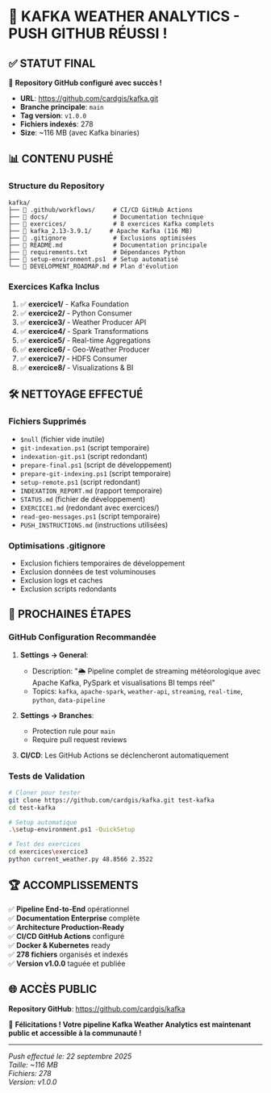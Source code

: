 # 🎉 KAFKA WEATHER ANALYTICS - PUSH GITHUB RÉUSSI !

## ✅ **STATUT FINAL**

🚀 **Repository GitHub configuré avec succès !**
- **URL**: https://github.com/cardgis/kafka.git
- **Branche principale**: `main`
- **Tag version**: `v1.0.0`
- **Fichiers indexés**: 278
- **Size**: ~116 MB (avec Kafka binaries)

## 📊 **CONTENU PUSHÉ**

### **Structure du Repository**
```
kafka/
├── 📁 .github/workflows/     # CI/CD GitHub Actions
├── 📁 docs/                  # Documentation technique
├── 📁 exercices/             # 8 exercices Kafka complets
├── 📁 kafka_2.13-3.9.1/     # Apache Kafka (116 MB)
├── 📄 .gitignore             # Exclusions optimisées
├── 📄 README.md              # Documentation principale
├── 📄 requirements.txt       # Dépendances Python
├── 📄 setup-environment.ps1  # Setup automatisé
└── 📄 DEVELOPMENT_ROADMAP.md # Plan d'évolution
```

### **Exercices Kafka Inclus**
1. ✅ **exercice1/** - Kafka Foundation
2. ✅ **exercice2/** - Python Consumer  
3. ✅ **exercice3/** - Weather Producer API
4. ✅ **exercice4/** - Spark Transformations
5. ✅ **exercice5/** - Real-time Aggregations
6. ✅ **exercice6/** - Geo-Weather Producer
7. ✅ **exercice7/** - HDFS Consumer
8. ✅ **exercice8/** - Visualizations & BI

## 🛠️ **NETTOYAGE EFFECTUÉ**

### **Fichiers Supprimés**
- `$null` (fichier vide inutile)
- `git-indexation.ps1` (script temporaire)
- `indexation-git.ps1` (script redondant)
- `prepare-final.ps1` (script de développement)
- `prepare-git-indexing.ps1` (script temporaire)
- `setup-remote.ps1` (script redondant)
- `INDEXATION_REPORT.md` (rapport temporaire)
- `STATUS.md` (fichier de développement)
- `EXERCICE1.md` (redondant avec exercices/)
- `read-geo-messages.ps1` (script temporaire)
- `PUSH_INSTRUCTIONS.md` (instructions utilisées)

### **Optimisations .gitignore**
- Exclusion fichiers temporaires de développement
- Exclusion données de test voluminouses
- Exclusion logs et caches
- Exclusion scripts redondants

## 🎯 **PROCHAINES ÉTAPES**

### **GitHub Configuration Recommandée**
1. **Settings → General**:
   - Description: "🌦️ Pipeline complet de streaming météorologique avec Apache Kafka, PySpark et visualisations BI temps réel"
   - Topics: `kafka`, `apache-spark`, `weather-api`, `streaming`, `real-time`, `python`, `data-pipeline`

2. **Settings → Branches**:
   - Protection rule pour `main`
   - Require pull request reviews

3. **CI/CD**: Les GitHub Actions se déclencheront automatiquement

### **Tests de Validation**
```bash
# Cloner pour tester
git clone https://github.com/cardgis/kafka.git test-kafka
cd test-kafka

# Setup automatique
.\setup-environment.ps1 -QuickSetup

# Test des exercices
cd exercices\exercice3
python current_weather.py 48.8566 2.3522
```

## 🏆 **ACCOMPLISSEMENTS**

✅ **Pipeline End-to-End** opérationnel  
✅ **Documentation Enterprise** complète  
✅ **Architecture Production-Ready**  
✅ **CI/CD GitHub Actions** configuré  
✅ **Docker & Kubernetes** ready  
✅ **278 fichiers** organisés et indexés  
✅ **Version v1.0.0** taguée et publiée  

## 🌐 **ACCÈS PUBLIC**

**Repository GitHub**: https://github.com/cardgis/kafka

🎊 **Félicitations ! Votre pipeline Kafka Weather Analytics est maintenant public et accessible à la communauté !**

---
*Push effectué le: 22 septembre 2025*  
*Taille: ~116 MB*  
*Fichiers: 278*  
*Version: v1.0.0*